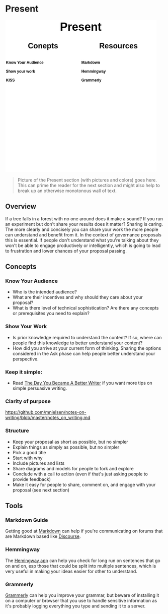 # Present 

![](img/cag-map-0.0.3-present.png)

> Picture of the Present section (with pictures and colors) goes here. This can prime the reader for the next section and might also help to break up an otherwise monotonous wall of text.

## Overview

If a tree falls in a forest with no one around does it make a sound? If you run an experiment but don't share your results does it matter? Sharing is caring. The more clearly and concisely you can share your work the more people can understand and benefit from it. In the context of governance proposals this is essential. If people don't understand what you're talking about they won't be able to engage productively or intelligently, which is going to lead to frustration and lower chances of your proposal passing.

## Concepts

### Know Your Audience

- Who is the intended audience?
- What are their incentives and why should they care about your proposal?
- What is there level of technical sophistication? Are there any concepts or prerequisites you need to explain?

### Show Your Work

- Is prior knowledge required to understand the content? If so, where can people find this knowledge to better understand your content?
- How did you arrive at your current form of thinking. Sharing the options considered in the Ask phase can help people better understand your perspective.

### Keep it simple:

- Read [The Day You Became A Better Writer](https://www.scottadamssays.com/2015/08/22/the-day-you-became-a-better-writer-2nd-look/) if you want more tips on simple persuasive writing.

### Clarity of purpose

https://github.com/mnielsen/notes-on-writing/blob/master/notes_on_writing.md

### Structure

- Keep your proposal as short as possible, but no simpler
- Explain things as simply as possible, but no simpler
- Pick a good title
- Start with why
- Include pictures and lists
- Share diagrams and models for people to fork and explore
- Conclude with a call to action (even if that's just asking people to provide feedback)
- Make it easy for people to share, comment on, and engage with your proposal (see next section)

## Tools

### Markdown Guide

Getting good at [Markdown](https://www.markdownguide.org/) can help if you're communicating on forums that are Markdown based like [Discourse](https://www.discourse.org/).

### Hemmingway

The [Hemingway app](https://hemingwayapp.com/) can help you check for long run on sentences that go on and on, esp those that could be split into multiple sentences, which is very useful in making your ideas easier for other to understand.

### Grammerly

[Grammerly](https://www.grammarly.com/) can help you improve your grammar, but beware of installing it on a computer or browser that you use to handle sensitive information as it's probably logging everything you type and sending it to a server.

